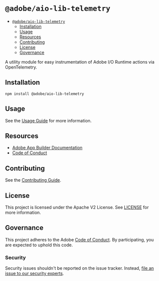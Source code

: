 # `@adobe/aio-lib-telemetry`

- [`@adobe/aio-lib-telemetry`](#adobeaio-lib-telemetry)
  - [Installation](#installation)
  - [Usage](#usage)
  - [Resources](#resources)
  - [Contributing](#contributing)
  - [License](#license)
  - [Governance](#governance)

A utility module for easy instrumentation of Adobe I/O Runtime actions via OpenTelemetry.

## Installation

```shell
npm install @adobe/aio-lib-telemetry
```

## Usage

See the [Usage Guide](./docs/usage.md) for more information.

## Resources

- [Adobe App Builder Documentation](https://developer.adobe.com/app-builder/docs/overview/)
- [Code of Conduct](./CODE_OF_CONDUCT.md)

## Contributing

See the [Contributing Guide](https://github.com/adobe/aio-commerce-sdk/blob/main/.github/CONTRIBUTING.md).

## License

This project is licensed under the Apache V2 License. See [LICENSE](LICENSE) for more information.

## Governance

This project adheres to the Adobe [Code of Conduct](./CODE_OF_CONDUCT.md). By participating, you are expected to uphold this code.

### Security

Security issues shouldn't be reported on the issue tracker. Instead, [file an issue to our security experts](https://helpx.adobe.com/security/alertus.html).
